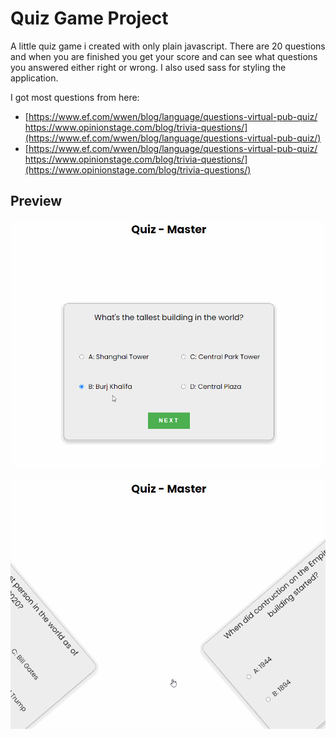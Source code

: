 # Quiz Game Project

A little quiz game i created with only plain javascript. There are 20 questions and when you are finished you get your score and can see what questions you answered either right or wrong.
I also used sass for styling the application.

I got most questions from here:

- [https://www.ef.com/wwen/blog/language/questions-virtual-pub-quiz/
https://www.opinionstage.com/blog/trivia-questions/](https://www.ef.com/wwen/blog/language/questions-virtual-pub-quiz/)
- [https://www.ef.com/wwen/blog/language/questions-virtual-pub-quiz/
https://www.opinionstage.com/blog/trivia-questions/](https://www.opinionstage.com/blog/trivia-questions/)

## Preview

![Answering questions](./assets/gifs/quiz1.gif)

![Finish quiz](./assets/gifs/quiz2.gif)
